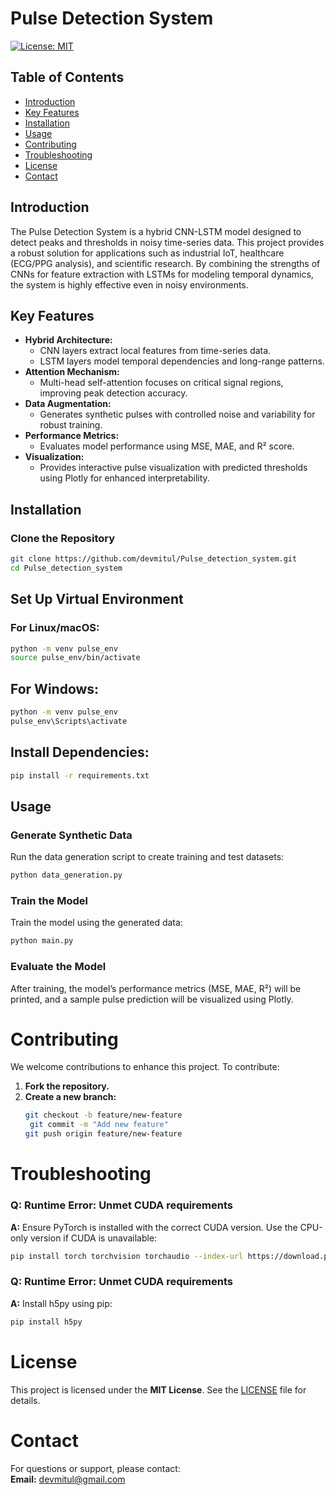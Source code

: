 # Pulse Detection System

[![License: MIT](https://img.shields.io/badge/License-MIT-yellow.svg)](LICENSE)

## Table of Contents
- [Introduction](#introduction)
- [Key Features](#key-features)
- [Installation](#installation)
- [Usage](#usage)
- [Contributing](#contributing)
- [Troubleshooting](#troubleshooting)
- [License](#license)
- [Contact](#contact)

## Introduction
The Pulse Detection System is a hybrid CNN-LSTM model designed to detect peaks and thresholds in noisy time-series data. This project provides a robust solution for applications such as industrial IoT, healthcare (ECG/PPG analysis), and scientific research. By combining the strengths of CNNs for feature extraction with LSTMs for modeling temporal dynamics, the system is highly effective even in noisy environments.

## Key Features
- **Hybrid Architecture:**
  - CNN layers extract local features from time-series data.
  - LSTM layers model temporal dependencies and long-range patterns.
- **Attention Mechanism:**
  - Multi-head self-attention focuses on critical signal regions, improving peak detection accuracy.
- **Data Augmentation:**
  - Generates synthetic pulses with controlled noise and variability for robust training.
- **Performance Metrics:**
  - Evaluates model performance using MSE, MAE, and R² score.
- **Visualization:**
  - Provides interactive pulse visualization with predicted thresholds using Plotly for enhanced interpretability.

## Installation

### Clone the Repository
```bash
git clone https://github.com/devmitul/Pulse_detection_system.git
cd Pulse_detection_system
```
## Set Up Virtual Environment

### For Linux/macOS:
```bash
python -m venv pulse_env
source pulse_env/bin/activate
```
## For Windows:
```bash
python -m venv pulse_env
pulse_env\Scripts\activate
```

## Install Dependencies:
```bash
pip install -r requirements.txt
```

## Usage

### Generate Synthetic Data

Run the data generation script to create training and test datasets:

```bash
python data_generation.py
```
### Train the Model

Train the model using the generated data:

```bash
python main.py
```

### Evaluate the Model

After training, the model’s performance metrics (MSE, MAE, R²) will be printed, and a sample pulse prediction will be visualized using Plotly.

# Contributing  

We welcome contributions to enhance this project. To contribute:  

1. **Fork the repository.**  
2. **Create a new branch:**  
   ```bash
   git checkout -b feature/new-feature
    git commit -m "Add new feature"
   git push origin feature/new-feature
    ```

# Troubleshooting  

### Q: Runtime Error: Unmet CUDA requirements  
**A:** Ensure PyTorch is installed with the correct CUDA version. Use the CPU-only version if CUDA is unavailable:  
```bash
pip install torch torchvision torchaudio --index-url https://download.pytorch.org/whl/cpu
```
### Q: Runtime Error: Unmet CUDA requirements
**A:** Install h5py using pip:
```bash
pip install h5py
```

# License  

This project is licensed under the **MIT License**. See the [LICENSE](LICENSE) file for details.  

# Contact  

For questions or support, please contact:  
**Email:** [devmitul@gmail.com](mailto:mitulnaliyadhara2000@gmail.com)  


